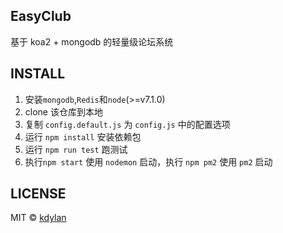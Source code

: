 EasyClub
-----
基于 koa2 + mongodb 的轻量级论坛系统

INSTALL
----
1. 安装`mongodb`,`Redis`和`node`(>=v7.1.0)
2. clone 该仓库到本地
3. 复制 `config.default.js` 为 `config.js` 中的配置选项
4. 运行 `npm install` 安装依赖包
5. 运行 `npm run test` 跑测试
6. 执行`npm start` 使用 `nodemon` 启动，执行 `npm pm2` 使用 `pm2` 启动

LICENSE
-----
MIT © [kdylan](https://github.com/k-dylan)